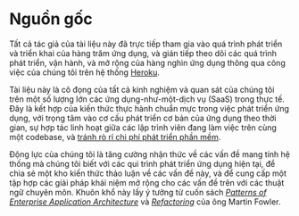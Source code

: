 Nguồn gốc
=======

Tất cả tác giả của tài liệu này đã trực tiếp tham gia vào quá trình phát triển và triển
khai của hàng trăm ứng dụng, và gián tiếp theo dõi các quá trình phát triển, vận hành,
và mở rộng của hàng nghìn ứng dụng thông qua công việc của chúng tôi trên hệ thống [Heroku](http://www.heroku.com/).

Tài liệu này là cô đọng của tất cả kinh nghiệm và quan sát của chúng tôi trên một số lượng
lớn các ứng dụng-như-một-dịch vụ (SaaS) trong thực tế. Đây là kết hợp của kiến thức thực hành chuẩn mực
trong việc phát triển ứng dụng, với trọng tâm vào cơ cấu phát triển cơ bản của ứng dụng theo thời gian, sự hợp tác linh hoạt giữa các lập trình viên đang làm việc trên
cùng một codebase, và [tránh rò rỉ chi phí phát triển phần mềm](http://blog.heroku.com/archives/2011/6/28/the_new_heroku_4_erosion_resistance_explicit_contracts/).

Động lực của chúng tôi là tăng cường nhận thức về các vấn đề mang tính hệ thống mà chúng tôi biết
với các qui trình phát triển ứng dụng hiện tại, để chia sẻ một kho kiến thức thảo luận
về các vấn đề này, và để cung cấp một tập hợp các giải pháp khái niệm mở rộng cho các vấn đề trên với các thuật ngữ chuyên môn. Khuôn khổ này lấy ý tưởng từ cuốn sách *[Patterns of Enterprise Application Architecture](http://books.google.com/books/about/Patterns_of_enterprise_application_archi.html?id=FyWZt5DdvFkC)* và *[Refactoring](http://books.google.com/books/about/Refactoring.html?id=1MsETFPD3I0C)* của ông Martin Fowler.
